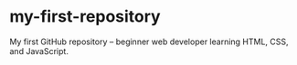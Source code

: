 # my-first-repository
My first GitHub repository – beginner web developer learning HTML, CSS, and JavaScript.
